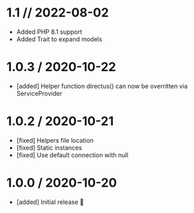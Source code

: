1.1 // 2022-08-02
==================
  * Added PHP 8.1 support
  * Added Trait to expand models

1.0.3 / 2020-10-22
==================

  * [added] Helper function directus() can now be overritten via ServiceProvider

1.0.2 / 2020-10-21
==================

  * [fixed] Helpers file location
  * [fixed] Static instances
  * [fixed] Use default connection with null

1.0.0 / 2020-10-20
==================

  * [added] Initial release 🎉
